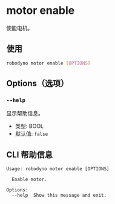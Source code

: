 # motor enable

使能电机。

## 使用

```bash
robodyno motor enable [OPTIONS]
```

## Options（选项）

### `--help`

显示帮助信息。

- 类型: BOOL
- 默认值: `false`

## CLI 帮助信息

```
Usage: robodyno motor enable [OPTIONS]

  Enable motor.

Options:
  --help  Show this message and exit.
```
